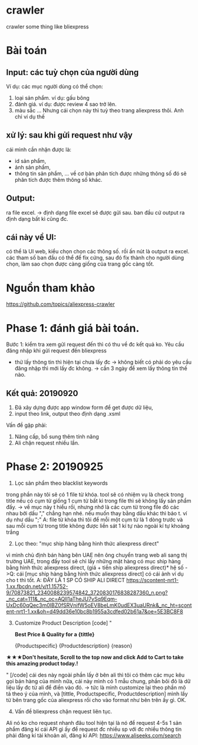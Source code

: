 # crawler
crawler some thing like bliexpress

# Bài toán
## Input: các tuỳ chọn của người dùng
Ví dụ: các mục người dùng có thể chọn:
1. loại sản phẩm. ví dụ: gấu bông 
2. đánh giá. ví dụ: được review 4 sao trở lên.
3. màu sắc
...
Nhưng cái chọn này thì tuỳ theo trang aliexpress thôi. Anh chỉ ví dụ thế
## xử lý: sau khi gửi request như vậy
cái mình cần nhận được là:
- id sản phẩm,
- ảnh sản phẩm,
- thông tin sản phẩm,
...
về cơ bản phân tích được những thông số đó sẽ phân tích được thêm thông số khác.

## Output:
ra file excel.
-> định dạng file excel sẽ được gửi sau.
ban đầu cứ output ra định dạng bất kì cũng đc.

## cái này về UI:
có thể là UI web, kiểu chọn chọn các thông số. rồi ấn nút là output ra excel.
các tham số ban đầu có thể để fix cứng, sau đó fix thành cho người dùng chọn, làm sao chọn được càng giống của trang gốc càng tốt.

# Nguồn tham khảo
https://github.com/topics/aliexpress-crawler

# Phase 1: đánh giá bài toán.
Bước 1: kiểm tra xem gửi request đến thì có thu về đc kết quả ko.
Yêu cầu đăng nhập khi gửi request đến bliexpress
- thử lấy thông tin thì hiện tại chưa lấy đc
-> không biết có phải do yêu cầu đăng nhập thì mới lấy đc không.
-> cần 3 ngày để xem lấy thông tin thế nào.

## Kết quả: 20190920
1. Đã xây dựng được app window form để get được dữ liệu, 
2. input theo link, output theo định dạng .xsml 

Vấn đề gặp phải:
1. Nâng cấp, bổ sung thêm tính năng
2. Ali chặn request nhiều lần.


# Phase 2: 20190925

1. Lọc sản phẩm theo blacklist keywords

trong phần này tôi sẽ có 1 file từ khóa.
tool sẽ có nhiệm vụ là check trong title nếu có cụm từ giống 1 cụm từ bất kì trong file thì sẽ không lấy sản phẩm đấy.
->
về mục này t hiểu rồi, nhưng nhớ là các cụm từ trong file đó các nhau bởi dấu "," chẳng hạn nhé.
nếu muốn thay bằng dấu khác thì bảo t. ví dụ như dấu ";"
A: 
file từ khóa thì tôi để mỗi một cụm từ là 1 dòng
trước và sau mỗi cụm từ trong title không  được liền sát 1 kí tự nào ngoài kí tự khoảng trắng

2. Lọc theo: "mục ship hàng bằng hình thức aliexpress direct"

vì mình chủ định bán hàng bên UAE nên ông chuyển trang web ali sang thị trường UAE, 
trong đấy tool sẽ chỉ lấy những mặt hàng có mục ship hàng bằng hình thức aliexpress direct, 
(giá + tiền ship aliexpress direct)* hệ số
->Q: cái [mục ship hàng bằng hình thức aliexpress direct] có cái ảnh ví dụ cho t thì tốt.
A: ĐÂY LÀ 1 SP CÓ SHIP ALI DIRECT
https://scontent-nrt1-1.xx.fbcdn.net/v/t1.15752-9/70873821_2340088239574842_3720830176838287360_n.png?_nc_cat=111&_nc_oc=AQlI1aTheJU7vSq9Eqm-UxDc60qQec3m0IBZ0fSRVnifW5oEV8beLmK0udEX3uaURnk&_nc_ht=scontent-nrt1-1.xx&oh=d49dd36e10bc8b1955a3cdfed02b61a7&oe=5E3BC8F8

3. Customize Product Description
[code]
"<p><b>Best Price & Quality for a {tittle} </b></p>
{Productspecific}
{Productdescription}
{reason}
<p><b>★★★Don't hesitate, Scroll to the top now and click Add to Cart to take this amazing  product today.!</b></p>"
[/code]
cái des này ngoài phần lấy ở bên ali thì tôi có thêm các mục kêu gọi bán hàng của mình nữa, 
cái này mình có 1 mẫu chung, phần bôi đỏ là dữ liệu lấy đc từ ali để điền vào đó.
-> tức là mình customize lại theo phần mô tả theo ý của mình, 
và [tittle, Productspecific, Productdescription] mình lấy từ bên trang gốc của aliexpress rồi cho vào format như bên trên ấy gì. OK.

4. Vấn đề bliexpress chặn request liên tục.

Ali nó ko cho request nhanh đâu
tool hiện tại là nó để request 4-5s 1 sản phẩm
đăng kí cái API gì ấy để request đc nhiều sp với đc nhiều thông tin
phải đăng kí tài khoản ali, đăng kí API:
https://www.aliseeks.com/search
